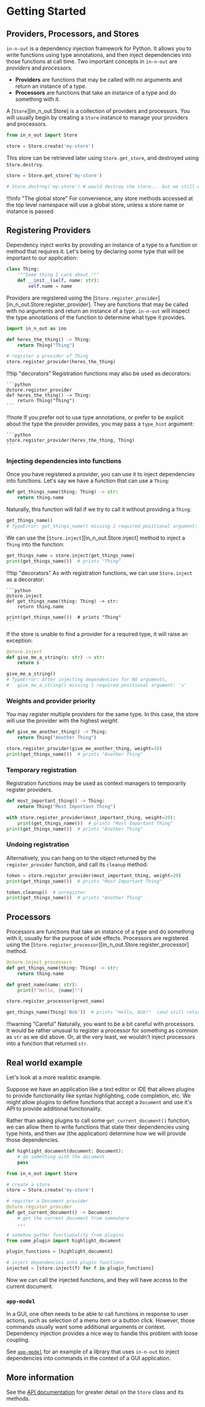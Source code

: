 # Getting Started

## Providers, Processors, and Stores

`in-n-out` is a dependency injection framework for Python.  It allows
you to write functions using type annotations, and then inject
dependencies into those functions at call time. Two important concepts
in `in-n-out` are *providers* and *processors*.

- **Providers** are functions that may be called with no arguments
  and return an instance of a type.
- **Processors** are functions that take an instance of a type and
  do something with it.

A [`Store`][in_n_out.Store] is a collection of providers and processors.
You will usually begin by creating a `Store` instance to manage your providers and
processors.

```python
from in_n_out import Store

store = Store.create('my-store')
```

This store can be retrieved later using `Store.get_store`, and
destroyed using `Store.destroy`.

```python
store = Store.get_store('my-store')

# Store.destroy('my-store') # would destroy the store... but we still want it :)
```

!!!info "The global store"
    For convenience, any store methods accessed at the top level namespace will
    use a global store, unless a store name or instance is passed

## Registering Providers

Dependency inject works by providing an instance of a type to a function
or method that requires it.  Let's being by declaring some type that will be
important to our application:

```python
class Thing:
    """Some thing I care about."""
    def __init__(self, name: str):
        self.name = name
```

Providers are registered using the [`Store.register_provider`][in_n_out.Store.register_provider].  They are functions that may be called with no arguments
and return an instance of a type.  `in-n-out` will inspect the type annotations
of the function to determine what type it provides.

```python
import in_n_out as ino

def heres_the_thing() -> Thing:
    return Thing("Thing")

# register a provider of Thing
store.register_provider(heres_the_thing)
```

!!!tip "decorators"
    Registration functions may also be used as decorators:

    ```python
    @store.register_provider
    def heres_the_thing() -> Thing:
        return Thing("Thing")
    ```

!!!note
    If you prefer not to use type annotations, or prefer to be explicit about
    the type the provider provides, you may pass a `type_hint` argument:

    ```python
    store.register_provider(heres_the_thing, Thing)
    ```

### Injecting dependencies into functions

Once you have registered a provider, you can use it to inject dependencies
into functions.  Let's say we have a function that can use a `Thing`:

```python
def get_things_name(thing: Thing) -> str:
    return thing.name
```

Naturally, this function will fail if we try to call it without providing
a `Thing`:

```python
get_things_name()
# TypeError: get_things_name() missing 1 required positional argument: 'thing'
```

We can use the [`Store.inject`][in_n_out.Store.inject] method to inject a `Thing` into the function:

```python
get_things_name = store.inject(get_things_name)
print(get_things_name())  # prints "Thing"
```

!!!tip "decorators"
    As with registration functions, we can use `Store.inject` as a decorator:

    ```python
    @store.inject
    def get_things_name(thing: Thing) -> str:
        return thing.name
    
    print(get_things_name())  # prints "Thing"
    ```

If the store is unable to find a provider for a required type, it will raise
an exception:

```python
@store.inject
def give_me_a_string(s: str) -> str:
    return s

give_me_a_string()
# TypeError: After injecting dependencies for NO arguments,
#   give_me_a_string() missing 1 required positional argument: 's'
```

### Weights and provider priority

You may register multiple providers for the same type.  In this case, the
store will use the provider with the highest *weight*.

```python
def give_me_another_thing() -> Thing:
    return Thing("Another Thing")

store.register_provider(give_me_another_thing, weight=10)
print(get_things_name())  # prints "Another Thing"
```

### Temporary registration

Registration functions may be used as context managers to temporarily register
providers.

```python
def most_important_thing() -> Thing:
    return Thing("Most Important Thing")

with store.register_provider(most_important_thing, weight=20):
    print(get_things_name())  # prints "Most Important Thing"
print(get_things_name())  # prints "Another Thing"
```

### Undoing registration

Alternatively, you can hang on to the object returned by the `register_provider`
function, and call its `cleanup` method:

```python
token = store.register_provider(most_important_thing, weight=20)
print(get_things_name())  # prints "Most Important Thing"

token.cleanup()  # unregister
print(get_things_name())  # prints "Another Thing"
```

## Processors

Processors are functions that take an instance of a type and do something
with it, usually for the purpose of side effects.  Processors are registered
using the [`Store.register_processor`][in_n_out.Store.register_processor] method.

```python
@store.inject_processors
def get_things_name(thing: Thing) -> str:
    return thing.name

def greet_name(name: str):
    print(f"Hello, {name}!")

store.register_processor(greet_name)

get_things_name(Thing('Bob'))  # prints "Hello, Bob!"  (and still returns "Bob")
```

!!!warning "Careful"
    Naturally, you want to be a bit careful with processors. It would be rather
    unusual to register a processor for something as common as `str` as we
    did above. Or, at the very least, we wouldn't inject processors into a
    function that returned `str`.

## Real world example

Let's look at a more realistic example.  

Suppose we have an application like a text editor or IDE that allows plugins to
provide functionality like syntax highlighting, code completion, etc.  We might
allow plugins to define functions that accept a `Document` and use it's API to
provide additional functionality.

Rather than asking plugins to call some `get_current_document()` function, we
can allow them to write functions that state their dependencies using type hints,
and then *we* (the application) determine how we will provide those dependencies.

```python title="some_plugin.py"
def highlight_document(document: Document):
    # do something with the document
    pass
```

```python title="my_application.py"
from in_n_out import Store

# create a store
store = Store.create('my-store')

# register a Document provider
@store.register_provider
def get_current_document() -> Document:
    # get the current document from somewhere
    ...

# somehow gather functionality from plugins
from some_plugin import highlight_document

plugin_functions = [highlight_document]

# inject dependencies into plugin functions
injected = [store.inject(f) for f in plugin_functions]
```

Now we can call the injected functions, and they will have access
to the current document.

### `app-model`

In a GUI, one often needs to be able to call functions in response to
user actions, such as selection of a menu item or a button click.
However, those commands usually want some additional arguments or
context.  Dependency injection provides a nice way to handle this
problem with loose coupling.

See [`app-model`](https://github.com/pyapp-kit/app-model) for an
example of a library that uses `in-n-out` to inject dependencies
into commands in the context of a GUI application.

## More information

See the [API documentation](reference/index.md) for greater detail on the
`Store` class and its methods.
